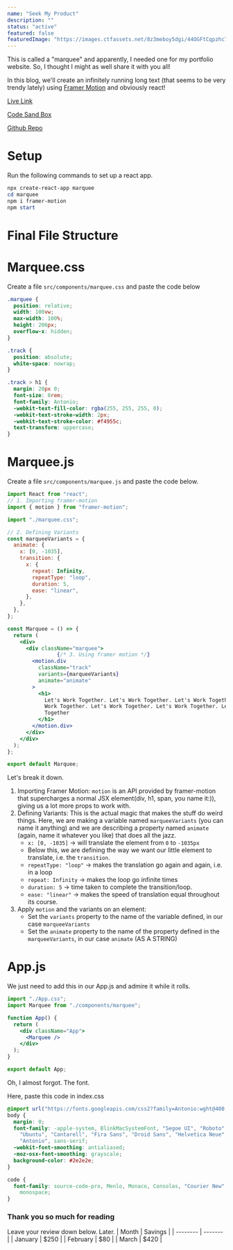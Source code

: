 ```yaml
---
name: "Seek My Product"
description: ""
status: "active"
featured: false
featuredImage: "https://images.ctfassets.net/8z3meboy5dgi/44OGFtCqpzhc7CjK8418ch/1ff42cb131ed5917105511d258ebd9c8/Infra_Diag.png"
---
```


This is called a "marquee" and apparently, I needed one for my portfolio website. So, I thought I might as well share it with you all!

In this blog, we'll create an infinitely running long text (that seems to be very trendy lately) using [Framer Motion](https://www.framer.com/motion/) and obviously react!

[Live Link](https://corhc.csb.app/)

[Code Sand Box](https://codesandbox.io/s/holdmypotion-marquee-corhc)

[Github Repo](https://github.com/holdmypotion/marquee)

# Setup

Run the following commands to set up a react app.

```powershell
npx create-react-app marquee
cd marquee
npm i framer-motion
npm start
```

# Final File Structure
# Marquee.css

Create a file `src/components/marquee.css` and paste the code below

```css
.marquee {
  position: relative;
  width: 100vw;
  max-width: 100%;
  height: 206px;
  overflow-x: hidden;
}

.track {
  position: absolute;
  white-space: nowrap;
}

.track > h1 {
  margin: 20px 0;
  font-size: 8rem;
  font-family: Antonio;
  -webkit-text-fill-color: rgba(255, 255, 255, 0);
  -webkit-text-stroke-width: 2px;
  -webkit-text-stroke-color: #f4955c;
  text-transform: uppercase;
}
```

# Marquee.js

Create a file `src/components/marquee.js` and paste the code below.

```jsx
import React from "react";
// 1. Importing framer-motion
import { motion } from "framer-motion";

import "./marquee.css";

// 2. Defining Variants
const marqueeVariants = {
  animate: {
    x: [0, -1035],
    transition: {
      x: {
        repeat: Infinity,
        repeatType: "loop",
        duration: 5,
        ease: "linear",
      },
    },
  },
};

const Marquee = () => {
  return (
    <div>
      <div className="marquee">
				{/* 3. Using framer motion */}
        <motion.div
          className="track"
          variants={marqueeVariants}
          animate="animate"
        >
          <h1>
            Let's Work Together. Let's Work Together. Let's Work Together. Let's
            Work Together. Let's Work Together. Let's Work Together. Let's Work
            Together
          </h1>
        </motion.div>
      </div>
    </div>
  );
};

export default Marquee;
```

Let's break it down.

1. Importing Framer Motion:
`motion` is an API provided by framer-motion that supercharges a normal JSX element(div, h1, span, you name it:)), giving us a lot more props to work with.
2. Defining Variants:
This is the actual magic that makes the stuff do weird things.
Here, we are making a variable named `marqueeVariants` (you can name it anything) and we are describing a property named `animate` (again, name it whatever you like) that does all the jazz.
    - `x: [0, -1035]` → will translate the element from `0` to `-1035px`
    - Below this, we are defining the way we want our little element to translate, i.e. the `transition`.
    - `repeatType: "loop"` → makes the translation go again and again, i.e. in a loop
    - `repeat: Infinity` → makes the loop go infinite times
    - `duration: 5` → time taken to complete the transition/loop.
    - `ease: "linear"` → makes the speed of translation equal throughout its course.
3. Apply `motion` and the variants on an element:
    - Set the `variants` property to the name of the variable defined, in our case `marqueeVariants`
    - Set the `animate` property to the name of the property defined in the `marqueeVariants`, in our case `animate`
    (AS A STRING)

# App.js

We just need to add this in our App.js and admire it while it rolls.

```jsx
import "./App.css";
import Marquee from "./components/marquee";

function App() {
  return (
    <div className="App">
      <Marquee />
    </div>
  );
}

export default App;
```

Oh, I almost forgot. The font.

Here, paste this code in index.css

```css
@import url("https://fonts.googleapis.com/css2?family=Antonio:wght@400;500;600;700&display=swap");
body {
  margin: 0;
  font-family: -apple-system, BlinkMacSystemFont, "Segoe UI", "Roboto", "Oxygen",
    "Ubuntu", "Cantarell", "Fira Sans", "Droid Sans", "Helvetica Neue",
    "Antonio", sans-serif;
  -webkit-font-smoothing: antialiased;
  -moz-osx-font-smoothing: grayscale;
  background-color: #2e2e2e;
}

code {
  font-family: source-code-pro, Menlo, Monaco, Consolas, "Courier New",
    monospace;
}
```

### Thank you so much for reading

Leave your review down below.
Later.
| Month    | Savings |
| -------- | ------- |
| January  | $250    |
| February | $80     |
| March    | $420    |
